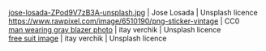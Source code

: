 [jose-losada-ZPod9V7zB3A-unsplash.jpg](https://unsplash.com/photos/ZPod9V7zB3A) | Jose Losada | Unsplash licence<br>
https://www.rawpixel.com/image/6510190/png-sticker-vintage | CC0<br>
[man wearing gray blazer photo](https://unsplash.com/photos/G3ZAhAJ2ojc) | itay verchik | Unsplash licence <br>
[free suit image](https://unsplash.com/photos/6ZKGBzrDd3I) | itay verchik | Unsplash licence <br>
